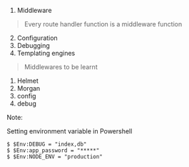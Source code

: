 1. Middleware
> Every route handler function is a middleware function
2. Configuration
3. Debugging
4. Templating engines

> Middlewares to be learnt
1. Helmet
2. Morgan
3. config
4. debug

Note:

Setting environment variable in Powershell

    $ $Env:DEBUG = "index,db"
    $ $Env:app_password = "*****"
    $ $Env:NODE_ENV = "production"